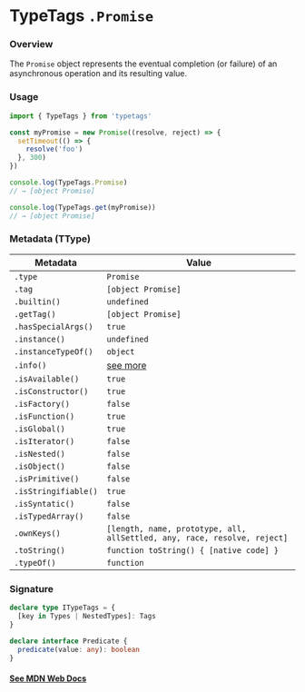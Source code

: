 # TypeTags `.Promise`

### Overview

The `Promise` object represents the eventual completion (or failure) of an asynchronous operation and its resulting value.

### Usage

```js
import { TypeTags } from 'typetags'

const myPromise = new Promise((resolve, reject) => {
  setTimeout(() => {
    resolve('foo')
  }, 300)
})

console.log(TypeTags.Promise)
// → [object Promise]

console.log(TypeTags.get(myPromise))
// → [object Promise]
```

### Metadata (TType)

| Metadata             | Value                                                                    |
| -------------------- | ------------------------------------------------------------------------ |
| `.type`              | `Promise`                                                                |
| `.tag`               | `[object Promise]`                                                       |
| `.builtin()`         | `undefined`                                                              |
| `.getTag()`          | `[object Promise]`                                                       |
| `.hasSpecialArgs()`  | `true`                                                                   |
| `.instance()`        | `undefined`                                                              |
| `.instanceTypeOf()`  | `object`                                                                 |
| `.info()`            | [see more]()                                                             |
| `.isAvailable()`     | `true`                                                                   |
| `.isConstructor()`   | `true`                                                                   |
| `.isFactory()`       | `false`                                                                  |
| `.isFunction()`      | `true`                                                                   |
| `.isGlobal()`        | `true`                                                                   |
| `.isIterator()`      | `false`                                                                  |
| `.isNested()`        | `false`                                                                  |
| `.isObject()`        | `false`                                                                  |
| `.isPrimitive()`     | `false`                                                                  |
| `.isStringifiable()` | `true`                                                                   |
| `.isSyntatic()`      | `false`                                                                  |
| `.isTypedArray()`    | `false`                                                                  |
| `.ownKeys()`         | `[length, name, prototype, all, allSettled, any, race, resolve, reject]` |
| `.toString()`        | `function toString() { [native code] }`                                  |
| `.typeOf()`          | `function`                                                               |

### Signature

```ts
declare type ITypeTags = {
  [key in Types | NestedTypes]: Tags
}

declare interface Predicate {
  predicate(value: any): boolean
}
```

#### [See MDN Web Docs](https://developer.mozilla.org/en-US/docs/Web/JavaScript/Reference/Global_Objects/Promise)
